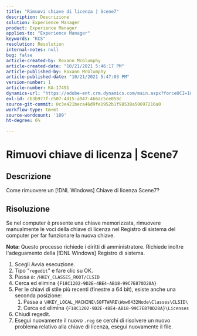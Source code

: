 ```yaml
---
title: "Rimuovi chiave di licenza | Scene7"
description: Descrizione
solution: Experience Manager
product: Experience Manager
applies-to: "Experience Manager"
keywords: "KCS"
resolution: Resolution
internal-notes: null
bug: false
article-created-by: Roxann McGlumphy
article-created-date: "10/21/2021 5:46:17 PM"
article-published-by: Roxann McGlumphy
article-published-date: "10/21/2021 5:47:03 PM"
version-number: 1
article-number: KA-17491
dynamics-url: "https://adobe-ent.crm.dynamics.com/main.aspx?forceUCI=1&pagetype=entityrecord&etn=knowledgearticle&id=91bc42c4-9632-ec11-b6e5-000d3a5ba97a"
exl-id: cb3b977f-c507-4d15-a947-466ac5ce058c
source-git-commit: 0c3e421beca46d9fe1952b1f98538a50697216a0
workflow-type: tm+mt
source-wordcount: '109'
ht-degree: 6%

---
```


# Rimuovi chiave di licenza | Scene7

## Descrizione


Come rimuovere un [!DNL Windows] Chiave di licenza Scene7?


## Risoluzione


Se nel computer è presente una chiave memorizzata, rimuovere manualmente le voci della chiave di licenza nel Registro di sistema del computer per far funzionare la nuova chiave.

<b>Nota: </b>Questo processo richiede i diritti di amministratore. Richiede inoltre l&#39;adeguamento della [!DNL Windows] Registro di sistema.

1. Scegli Avvia esecuzione.
2. Tipo &quot;`regedit`&quot; e fare clic su OK.
3. Passa a: `/HKEY_CLASSES_ROOT/CLSID`
4. Cerca ed elimina `{F18C1202-9D2E-4BE4-AB18-99C7E870D28A}`
5. Per le chiavi di stile più recenti (finestre a 64 bit), esiste anche una seconda posizione:
   1. Passa a `\HKEY_LOCAL_MACHINE\SOFTWARE\Wow6432Node\Classes\CLSID\`
   2. Cerca ed elimina `{F18C1202-9D2E-4BE4-AB18-99C7E870D28A}\Licenses`
6. Chiudi regedit.
7. Esegui nuovamente il nuovo `.reg` se cerchi di risolvere un nuovo problema relativo alla chiave di licenza, esegui nuovamente il file.
